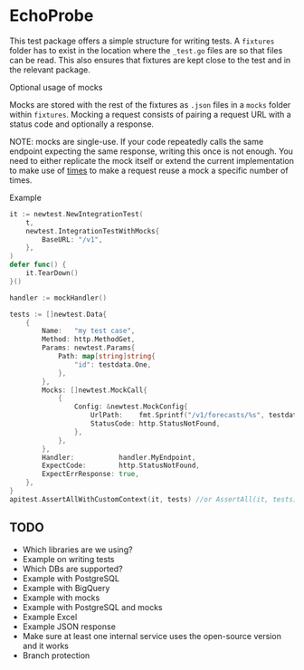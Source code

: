 # EchoProbe


This test package offers a simple structure for writing tests. A `fixtures` folder has to exist in the location where the `_test.go` files are so that files can be read. This also ensures that fixtures are kept close to the test and in the relevant package.

Optional usage of mocks

Mocks are stored with the rest of the fixtures as `.json` files in a `mocks` folder within `fixtures`. Mocking a request consists of pairing a request URL with a status code and optionally a response.

NOTE: mocks are single-use. If your code repeatedly calls the same endpoint expecting the same response, writing this once is not enough. You need to either replicate the mock itself or extend the current implementation to make use of [times](https://pkg.go.dev/github.com/h2non/gock#Request.Times) to make a request reuse a mock a specific number of times.

Example
```go
it := newtest.NewIntegrationTest(
    t,
    newtest.IntegrationTestWithMocks{
        BaseURL: "/v1",
    },
)
defer func() {
    it.TearDown()
}()

handler := mockHandler()

tests := []newtest.Data{
    {
        Name:   "my test case",
        Method: http.MethodGet,
        Params: newtest.Params{
            Path: map[string]string{
                "id": testdata.One,
            },
        },
        Mocks: []newtest.MockCall{
            {
                Config: &newtest.MockConfig{
                    UrlPath:    fmt.Sprintf("/v1/forecasts/%s", testdata.One),
                    StatusCode: http.StatusNotFound,
                },
            },
        },
        Handler:           handler.MyEndpoint,
        ExpectCode:        http.StatusNotFound,
        ExpectErrResponse: true,
    },
}
apitest.AssertAllWithCustomContext(it, tests) //or AssertAll(it, tests) for basic functionality
```


## TODO

- Which libraries are we using?
- Example on writing tests
- Which DBs are supported?
- Example with PostgreSQL
- Example with BigQuery
- Example with mocks
- Example with PostgreSQL and mocks
- Example Excel
- Example JSON response
- Make sure at least one internal service uses the open-source version and it works
- Branch protection
